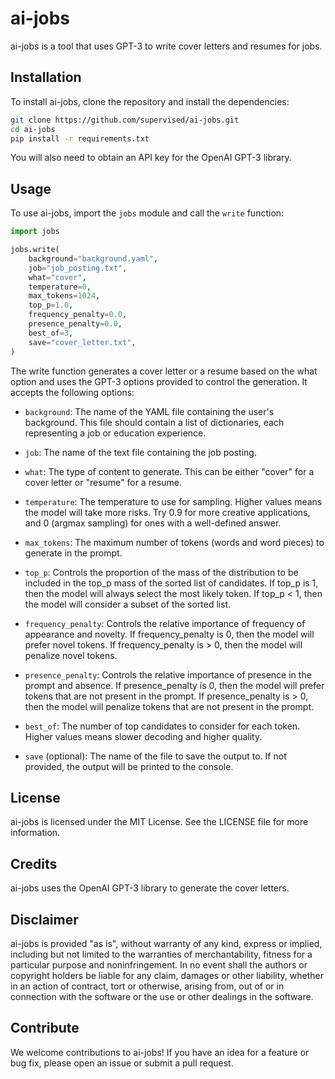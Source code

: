 # ai-jobs
ai-jobs is a tool that uses GPT-3 to write cover letters and resumes for jobs.

## Installation
To install ai-jobs, clone the repository and install the dependencies:

```bash
git clone https://github.com/supervised/ai-jobs.git
cd ai-jobs
pip install -r requirements.txt
```

You will also need to obtain an API key for the OpenAI GPT-3 library.

## Usage
To use ai-jobs, import the `jobs` module and call the `write` function:

```python
import jobs

jobs.write(
    background="background.yaml",
    job="job_posting.txt",
    what="cover",
    temperature=0,
    max_tokens=1024,
    top_p=1.0,
    frequency_penalty=0.0,
    presence_penalty=0.0,
    best_of=3,
    save="cover_letter.txt",
)
```

The write function generates a cover letter or a resume based on the what option and uses the GPT-3 options provided to control the generation. It accepts the following options:

- `background`: The name of the YAML file containing the user's background. This file should contain a list of dictionaries, each representing a job or education experience.

- `job`: The name of the text file containing the job posting.

- `what`: The type of content to generate. This can be either "cover" for a cover letter or "resume" for a resume.

- `temperature`: The temperature to use for sampling. Higher values means the model will take more risks. Try 0.9 for more creative applications, and 0 (argmax sampling) for ones with a well-defined answer.

- `max_tokens`: The maximum number of tokens (words and word pieces) to generate in the prompt.

- `top_p`: Controls the proportion of the mass of the distribution to be included in the top_p mass of the sorted list of candidates. If top_p is 1, then the model will always select the most likely token. If top_p < 1, then the model will consider a subset of the sorted list.

- `frequency_penalty`: Controls the relative importance of frequency of appearance and novelty. If frequency_penalty is 0, then the model will prefer novel tokens. If frequency_penalty is > 0, then the model will penalize novel tokens.

- `presence_penalty`: Controls the relative importance of presence in the prompt and absence. If presence_penalty is 0, then the model will prefer tokens that are not present in the prompt. If presence_penalty is > 0, then the model will penalize tokens that are not present in the prompt.

- `best_of`: The number of top candidates to consider for each token. Higher values means slower decoding and higher quality.

- `save` (optional): The name of the file to save the output to. If not provided, the output will be printed to the console.

## License
ai-jobs is licensed under the MIT License. See the LICENSE file for more information.

## Credits
ai-jobs uses the OpenAI GPT-3 library to generate the cover letters.

## Disclaimer
ai-jobs is provided "as is", without warranty of any kind, express or implied, including but not limited to the warranties of merchantability, fitness for a particular purpose and noninfringement. In no event shall the authors or copyright holders be liable for any claim, damages or other liability, whether in an action of contract, tort or otherwise, arising from, out of or in connection with the software or the use or other dealings in the software.

## Contribute
We welcome contributions to ai-jobs! If you have an idea for a feature or bug fix, please open an issue or submit a pull request.